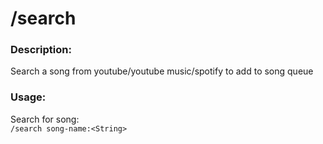 # /search

### Description:
Search a song from youtube/youtube music/spotify to add to song queue<br>

### Usage:
Search for song:<br>
`/search song-name:<String>`